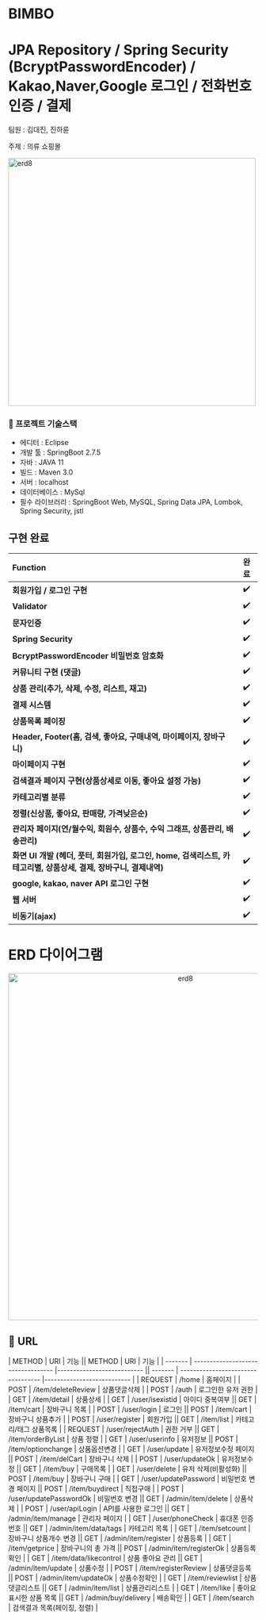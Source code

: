 # BIMBO
# JPA Repository / Spring Security (BcryptPasswordEncoder) / Kakao,Naver,Google 로그인 / 전화번호 인증 / 결제

팀원 : 김대진, 진하륜

주제 : 의류 쇼핑몰

<p align="">
<img width="500" alt="erd8" src="https://user-images.githubusercontent.com/51112376/227442484-890a00ba-e459-4e24-a54c-387a2e733453.png">

### 📌 프로젝트 기술스택
- 에디터 : Eclipse
- 개발 툴 : SpringBoot 2.7.5
- 자바 : JAVA 11
- 빌드 : Maven 3.0
- 서버 : localhost
- 데이터베이스 : MySql
- 필수 라이브러리 : SpringBoot Web, MySQL, Spring Data JPA, Lombok, Spring Security, jstl

## 구현 완료
**Function** | **완료** | 
:------------ | :-------------|  
**회원가입 / 로그인 구현** | :heavy_check_mark: | 
**Validator** | :heavy_check_mark: | 
**문자인증** | :heavy_check_mark: |  
**Spring Security** | :heavy_check_mark: |  
**BcryptPasswordEncoder 비밀번호 암호화** | :heavy_check_mark: |  
**커뮤니티 구현 (댓글)** | :heavy_check_mark: |  
**상품 관리(추가, 삭제, 수정, 리스트, 재고)** | :heavy_check_mark: |  
**결제 시스템** | :heavy_check_mark: | 
**상품목록 페이징** | :heavy_check_mark: | 
**Header, Footer(홈, 검색, 좋아요, 구매내역, 마이페이지, 장바구니)** | :heavy_check_mark: | 
**마이페이지 구현** | :heavy_check_mark: | 
**검색결과 페이지 구현(상품상세로 이동, 좋아요 설정 가능)** | :heavy_check_mark: | 
**카테고리별 분류** | :heavy_check_mark: |
**정렬(신상품, 좋아요, 판매량, 가격낮은순)** | :heavy_check_mark: | 
**관리자 페이지(연/월수익, 회원수, 상품수, 수익 그래프, 상품관리, 배송관리)** | :heavy_check_mark: |
**화면 UI 개발 (헤더, 풋터, 회원가입, 로그인, home, 검색리스트, 카테고리별, 상품상세, 결제, 장바구니, 결제내역)** | :heavy_check_mark: | 
**google, kakao, naver API 로그인 구현** | :heavy_check_mark: |  
**웹 서버** | :heavy_check_mark: |  
**비동기(ajax)** | :heavy_check_mark: |  



# ERD 다이어그램
<p align="center">
<img width="700" alt="erd8" src="https://user-images.githubusercontent.com/51112376/227445709-d60733bf-8cd2-4e08-9fb8-0f6d1d4d5cf4.png">


## 🔽 URL
| METHOD  | URI                                | 기능 || METHOD  | URI                                | 기능 |
| ------- | ---------------------------------- |--------------------------- || ------- | ---------------------------------- |--------------------------- |
| REQUEST | /home | 홈페이지 | | POST    | /item/deleteReview | 상품댓글삭제 |
| POST    | /auth | 로그인한 유저 권한 | | GET     | /item/detail | 상품상세 |
| GET     | /user/isexistid | 아이디 중복여부 || GET     | /item/cart | 장바구니 목록 |
| POST    | /user/login | 로그인 || POST    | /item/cart | 장바구니 상품추가 |
| POST    | /user/register | 회원가입 || GET     | /item/list | 카테고리/태그 상품목록 |
| REQUEST | /user/rejectAuth | 권한 거부 || GET     | /item/orderByList | 상품 정렬 |
| GET     | /user/userinfo | 유저정보 || POST    | /item/optionchange | 상품옵션변경 |
| GET     | /user/update | 유저정보수정 페이지 || POST    | /item/delCart | 장바구니 삭제 |
| POST    | /user/updateOk | 유저정보수정 || GET     | /item/buy | 구매목록 |
| GET     | /user/delete | 유저 삭제(비활성화) || POST    | /item/buy | 장바구니 구매 |
| GET     | /user/updatePassword | 비밀번호 변경 페이지 || POST    | /item/buydirect | 직접구매 |
| POST    | /user/updatePasswordOk | 비밀번호 변경 || GET     | /admin/item/delete | 상품삭제 | 
| POST    | /user/apiLogin | API를 사용한 로그인 || GET     | /admin/item/manage | 관리자 페이지 | 
| GET     | /user/phoneCheck | 휴대폰 인증번호 || GET     | /admin/item/data/tags | 카테고리 목록 | 
| GET     | /item/setcount | 장바구니 상품개수 변경 || GET     | /admin/item/register | 상품등록 | 
| GET     | /item/getprice | 장바구니의 총 가격 || POST    | /admin/item/registerOk | 상품등록확인 | 
| GET     | /item/data/likecontrol | 상품 좋아요 관리 || GET     | /admin/item/update | 상품수정 | 
| POST    | /item/registerReview | 상품댓글등록 || POST    | /admin/item/updateOk | 상품수정확인 | 
| GET     | /item/reviewlist | 상품댓글리스트 || GET     | /admin/item/list | 상품관리리스트 | 
| GET     | /item/like | 좋아요 표시한 상품 목록 || GET     | /admin/buy/delivery | 배송확인 | 
| GET     | /item/search | 검색결과 목록(페이징, 정렬) |
